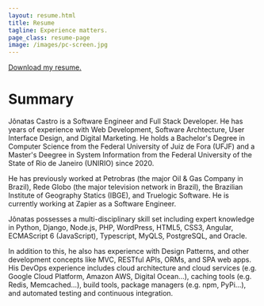 ```yaml
---
layout: resume.html
title: Resume
tagline: Experience matters.
page_class: resume-page
image: /images/pc-screen.jpg
---
```


<a target="_blank" href="https://1drv.ms/w/s!AoodVMh-qw41yVumo-oTIL8y6OIQ">Download my resume.</a>

# Summary

Jônatas Castro is a Software Engineer and Full Stack Developer. He has <span id="xp-years"></span> years of experience with Web 
Development, Software Archtecture, User Interface Design, and Digital Marketing. He holds a Bachelor's Degree in 
Computer Science from the Federal University of Juiz de Fora (UFJF) and a Master's Deegree in System Information from the
Federal University of the State of Rio de Janeiro (UNIRIO) since 2020.

He has previously worked at Petrobras (the major Oil & Gas Company in Brazil), Rede Globo (the major television 
network in Brazil), the Brazilian Institute of Geography Statics (IBGE), and Truelogic Software. He is currently
working at Zapier as a Software Engineer.

Jônatas possesses a multi-disciplinary skill set including expert knowledge in Python, Django, Node.js, PHP, WordPress, 
HTML5, CSS3, Angular, ECMAScript 6 (JavaScript), Typescript, MyQLS, PostgreSQL, and Oracle. 

In addition to this, he also has experience with Design Patterns, and other development concepts like MVC, RESTful APIs, ORMs, 
and SPA web apps. His DevOps experience includes cloud architecture and cloud services (e.g. Google Cloud Platform, 
Amazon AWS, Digital Ocean…), caching tools (e.g. Redis, Memcached…), build tools, package managers (e.g. npm, PyPi…), 
and automated testing and continuous integration.

<!--
# Recent startup freelancer experience

## <img src="/images/vesti-logo.png" class="inline-image" /> VESTI
### Senior front-end developer <br><small>Since Jun, 2017 (Remotely)</small>
* Company: A Startup that rents e-commerce apps to retailers and wholesale businesses in the 
clothing industry (https://vesti.mobi)
* Developed 4 web apps (SPA) using Angular framework with RESTful API provided by the client 
(1 mobile web app for retailer quotes, 1 mobile web app for wholesale quotes, 1 mobile web app 
for payment/checkout and 1 desktop web app)
* Automated deploy at Amazon AWS environment (CloudFront + S3)  
* Assisted the CEO with technology consulting and prospecting

## <img src="/images/resgata-logo.png" class="inline-image" /> RESGATA
### IT consultant <br><small>Jan, 2017 to Dec, 2017 (Remotely)</small>
* Company: A Startup aimed at helping clients recovering from wrong charges with collective legal claims against large 
companies.  (https://www.resgata.com.br)
* Created a complex business workflow and integration with RESTful APIs of digital marketing tools using Python. 
This workflow includes: Email Marketing (Mailchimp and Autopilot), CRM (Pipedrive), support (Zendesk), Typeform, 
Zapier, Facebook Ads, Google Ads, Google Analytics
* Remodeled a WordPress website integrated into the business workflow
* Assisted the CEO Collaborated with technology consulting and prospecting




# Full-time job experience

## <img src="/images/ibge-logo.png" class="inline-image" />BRAZILIAN INSTITUTE OF GEOGRAPHY AND STATISTICS
### Software Engineering Supervisor <br><small>JUN, 2014 (+4 YEARS - Present)</small>

* Led the BTPlan development for the Brazilian 2020 Census Project – a planning and evaluation system that supports the Brazilian geographic territorial base management using Python/Django/GeoDjango, Oraclegis, and Angular. This application is used by all the Brazilian federal units supervisors (27 states) that are responsible for the geographic range limits of 5070 municipalities of Brazil. 
* Converted the Brazilian Environmental Information Database System from an old architecture (Oracle Forms) to a new architecture (RESTful API + web client) – using Node.js Loopback, Oracle and Angular
* Managed the #Mapeiaí development project – a collaborative mapping application that supports the continuous cartographic bases using Python/Django, PostgreSQL, and Angular
* Developed a full Access Control solution to support Geographic Information System authentication and authorization management 
* Built mapping viewer applications using AngularJS, Angular, LeafletJS, Open Layers and GeoServer
* Designed RESTful APIs using Python/Django, Node.js/Express/Loopback and C# .Net development
* Worked with database management including Oracle, OracleGis, PostgreSQL, Postgis, SQLite, and SpatialLite

## <img src="/images/globo-logo.jpg" class="inline-image" /> TV GLOBO
###	Full Stack Developer/TV System Researcher <br><small>SEP, 2013 TO MAY, 2014 (9 MONTHS)</small>
Collaborated with a team to the develop a hybrid (web/native), second screen, and real-time application for iOS and Android. This app aired at national network during FIFA World Cup 2014 games. Used the following skills: 
* Strong HTML5, CSS3, JavaScript, jQuery, Python and C# .Net. development 
* Test driven development and continuous integration
* UX design of mobile app
* WebSocket, RESTful APIs and Amazon AWS environment
* Scrum and Kanban methodologies
* Social Network login integration: Facebook, Twitter, and Google+

##  <img src="/images/deloitte-logo.png" class="inline-image" /> DELOITTE
### Business Analyst (Technology Advisory) <br><small>JAN, 2013 TO AUG, 2013 (8 MONTHS)</small>
Worked at Petrobras, the Major Brazilian Oil and Gas Company
- Implemented business dashboards about daily oil production from E&P projects using QlikView, Oracle and JavaScript technologies
- Managed Oracle databases using PL/SQL language (Oracle)
- Created an automatic ETL (Extraction, Transform, Load) mechanism for different data sources (SAP databases and datasheets)
- Supported economic analysis activities of the PRÉ-SAL project portfolio
- Built automated validation workflow


##  <img src="/images/emidia-logo.png" class="inline-image" /> GRUPO EMÍDIA
###	Web Developer <br><small>MAR, 2012 TO NOV, 2012 (9 MONTHS)</small>
-	Conducted the design and development of the management system of a preparatory school for civil service exams
-	Led the planning, project management, development and maintenance of Skoom: a social network of discounts and benefits
-	Developed websites and web systems using (X)HTML, CSS, JavaScript, jQuery, PHP and MySQL according to W3C standards.
-	Improved SEO (Search Engine Optimization) of dynamic websites
-	Built websites using the WordPress platform
-	Collaborated with UX design
-	Supported security enhancements and performance optimization of internet systems


## <img src="/images/brasdev-logo.gif" class="inline-image" /> BRASDEV DEVELOPERS
### Web developer <br><small>JAN, 2010 TO DEC, 2010 (1 YEAR)</small>
- Developed websites and web systems using (X)HTML, CSS, JavaScript, jQuery, PHP, Wordpress and MySQL according to W3C standards for an online flower shop, a portal about elder care, a hotsite for an english course, institutional websites for hospital, university and trading companies
- Created graphic material for advertising campaigns
- Elaborated UX for websites
-->